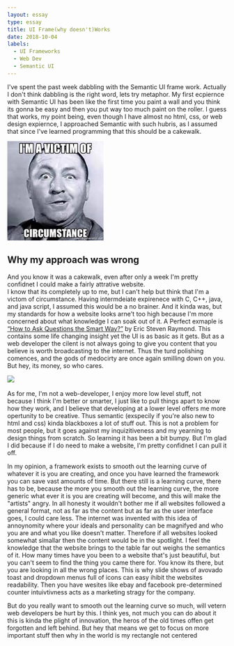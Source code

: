 ```yaml
---
layout: essay
type: essay
title: UI Frame(why doesn't)Works
date: 2018-10-04
labels:
  - UI Frameworks
  - Web Dev
  - Semantic UI
---
```


I've spent the past week dabbling with the Semantic UI frame work.  Actually I don't think dabbling is the right word, lets try metaphor.  My first ecpiernce with Semantic UI has been like the first time you paint a wall and you think its gonna be easy and then you put way too much paint on the roller.  I guess that works, my point being, even though I have almost no html, css, or web design expiernce, I approached Semantic with such hubris, as I assumed that since I've learned programming that this should be a cakewalk.

<img class="ui medium right floated rounded image" src="../images/curly.jpeg ">

## Why my approach was wrong
And you know it was a cakewalk, even after only a week I'm pretty confidnet I could make a fairly attrative website.  
I know that its completely up to me, but I can't help but think that I'm a victom of circumstance.  Having intermdeiate expirenece with C, C++, java, and java script, I assumed this would be a no brainer.  And it kinda was, but my standards for how a website looks arne't too high because I'm more concerned about what knowledge I can soak out of it. A Perfect exmaple is [“How to Ask Questions the Smart Way?”](http://www.catb.org/esr/faqs/smart-questions.html) by Eric Steven Raymond.  This contains some life changing insight yet the UI is as basic as it gets.  But as a web developer the cilent is not always going to give you content that you believe is worth broadcasting to the internet.  Thus the turd polishing comences, and the gods of medocirty are once again smilling down on you. But hey, its money, so who cares.

<img class="ui image" src="{{ site.baseurl }}/images/calvin.jpg">

As for me, I'm not a web-developer, I enjoy more low level stuff, not because I think I'm better or smarter, I just like to pull things apart to know how they work, and I believe that developing at a lower level offers me more opertunity to be creative. Thus semantic (exspecily if you're also new to html and css) kinda blackboxes a lot of stuff out.  This is not a problem for most people, but it goes against my inquizitiveness and my yearning to design things from scratch.  So learning it has been a bit bumpy.  But I'm glad I did because if I do need to make a website, I'm pretty confidnet I can pull it off.

In my opinion, a framework exists to smooth out the learning curve of whatever it is you are creating, and once you have learned the framework you can save vast amounts of time.  But there still is a learning curve, there has to be, because the more you smooth out the learning curve, the more generic what ever it is you are creating will become, and this will make the "artists" angry. In all honesty it wouldn't bother me if all websites followed a general format, not as far as the content but as far as the user interface goes, I could care less.  The internet was invented with this idea of annoynomity where your ideals and personality can be magnifyed and who you are and what you like doesn't matter.  Therefore if all websites looked somewhat simallar then the content would be in the spotlight.  I feel the knowledge that the website brings to the table far out weighs the semantics of it.  How many times have you been to a website that's just beautiful, but you can't seem to find the thing you came there for.  You know its there, but you are looking in all the wrong places.  This is why slide shows of avovado toast and dropdown menus full of icons can easy ihibit the websites readability.  Then you have wesites like ebay and facebook pre-determined counter intuivtivness acts as a marketing stragy for the company.

But do you really want to smooth out the learning curve so much, will vetern web developers be hurt by this.  I think yes, not much you can do about it this is kinda the plight of innovation, the heros of the old times offen get forgotten and left behind. But hey that means we get to focus on more important stuff then why in the world is my rectangle not centered 

